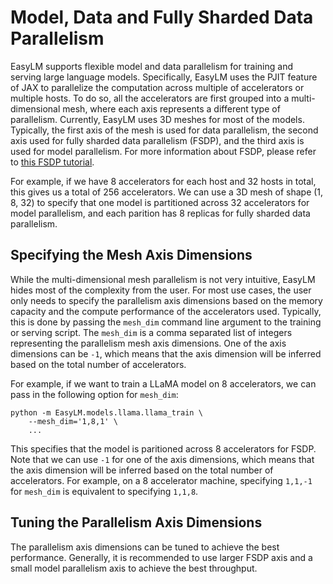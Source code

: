# Model, Data and Fully Sharded Data Parallelism
EasyLM supports flexible model and data parallelism for training and serving
large language models. Specifically, EasyLM uses the PJIT feature of JAX
to parallelize the computation across multiple of accelerators or multiple hosts.
To do so, all the accelerators are first grouped into a multi-dimensional mesh,
where each axis represents a different type of parallelism. Currently, EasyLM
uses 3D meshes for most of the models. Typically, the first axis of the mesh is
used for data parallelism, the second axis used for fully sharded data
parallelism (FSDP), and the third axis is used for model parallelism.
For more information about FSDP, please refer
to [this FSDP tutorial](https://engineering.fb.com/2021/07/15/open-source/fsdp/).

For example, if we have 8 accelerators for each host and 32 hosts in total,
this gives us a total of 256 accelerators. We can use a 3D mesh of shape
(1, 8, 32) to specify that one model is partitioned across 32 accelerators for
model parallelism, and each parition has 8 replicas for fully sharded data parallelism.

## Specifying the Mesh Axis Dimensions
While the multi-dimensional mesh parallelism is not very intuitive, EasyLM hides
most of the complexity from the user. For most use cases, the user only needs
to specify the parallelism axis dimensions based on the memory capacity and the
compute performance of the accelerators used. Typically, this is done by passing
the `mesh_dim` command line argument to the training or serving script. The
`mesh_dim` is a comma separated list of integers representing the parallelism
mesh axis dimensions. One of the axis dimensions can be `-1`, which means that
the axis dimension will be inferred based on the total number of accelerators.

For example, if we want to train a LLaMA model on 8 accelerators,
we can pass in the following option for `mesh_dim`:
``` shell
python -m EasyLM.models.llama.llama_train \
    --mesh_dim='1,8,1' \
    ...
```

This specifies that the model is paritioned across 8 accelerators for FSDP. Note that
we can use `-1` for one of the axis dimensions, which means that the axis dimension
will be inferred based on the total number of accelerators. For example, on a 8
accelerator machine, specifying `1,1,-1` for `mesh_dim` is equivalent to
specifying `1,1,8`.


## Tuning the Parallelism Axis Dimensions
The parallelism axis dimensions can be tuned to achieve the best performance.
Generally, it is recommended to use larger FSDP axis and a small model parallelism
axis to achieve the best throughput.